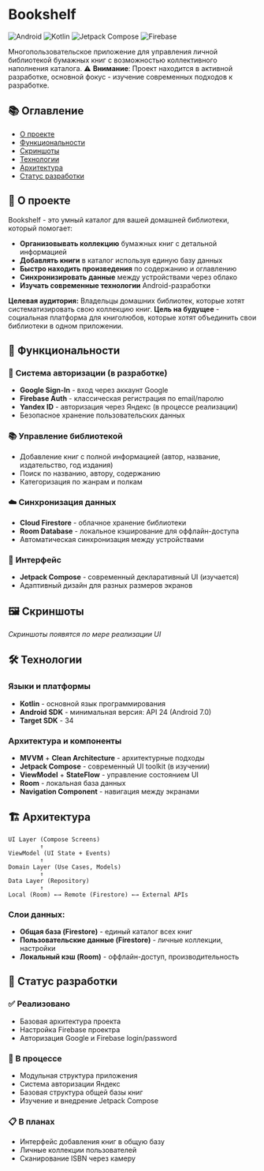 # Bookshelf

<img src="https://img.shields.io/badge/Android-3DDC84?style=for-the-badge&logo=android&logoColor=white" alt="Android"> <img src="https://img.shields.io/badge/Kotlin-7F52FF?style=for-the-badge&logo=kotlin&logoColor=white" alt="Kotlin"> <img src="https://img.shields.io/badge/Jetpack%20Compose-4285F4?style=for-the-badge&logo=jetpackcompose&logoColor=white" alt="Jetpack Compose"> <img src="https://img.shields.io/badge/Firebase-FFCA28?style=for-the-badge&logo=firebase&logoColor=black" alt="Firebase">

Многопользовательское приложение для управления личной библиотекой бумажных книг с возможностью коллективного наполнения каталога. 
⚠️ **Внимание**: Проект находится в активной разработке, основной фокус - изучение современных подходов к разработке.

## 📚 Оглавление

- [О проекте](#-о-проекте)
- [Функциональности](#-функциональности)
- [Скриншоты](#-скриншоты)
- [Технологии](#-технологии)
- [Архитектура](#-архитектура)
- [Статус разработки](#-статус-разработки)

## 📖 О проекте

Bookshelf - это умный каталог для вашей домашней библиотеки, который помогает:

*   **Организовывать коллекцию** бумажных книг с детальной информацией
*   **Добавлять книги** в каталог используя единую базу данных
*   **Быстро находить произведения** по содержанию и оглавлению
*   **Синхронизировать данные** между устройствами через облако
*   **Изучать современные технологии** Android-разработки

**Целевая аудитория:** Владельцы домашних библиотек, которые хотят систематизировать свою коллекцию книг.
**Цель на будущее** - социальная платформа для книголюбов, которые хотят объединить свои библиотеки в одном приложении.

## 🎯 Функциональности

### 🔐 **Система авторизации** (в разработке)
*   **Google Sign-In** - вход через аккаунт Google
*   **Firebase Auth** - классическая регистрация по email/паролю
*   **Yandex ID** - авторизация через Яндекс (в процессе реализации)
*   Безопасное хранение пользовательских данных

### 📚 **Управление библиотекой**
*   Добавление книг с полной информацией (автор, название, издательство, год издания)
*   Поиск по названию, автору, содержанию
*   Категоризация по жанрам и полкам

### ☁️ **Синхронизация данных**
*   **Cloud Firestore** - облачное хранение библиотеки
*   **Room Database** - локальное кэширование для оффлайн-доступа
*   Автоматическая синхронизация между устройствами

### 🎨 **Интерфейс**
*   **Jetpack Compose** - современный декларативный UI (изучается)
*   Адаптивный дизайн для разных размеров экранов

## 🖼️ Скриншоты

*Скриншоты появятся по мере реализации UI*

## 🛠 Технологии

### Языки и платформы
*   **Kotlin** - основной язык программирования
*   **Android SDK** - минимальная версия: API 24 (Android 7.0)
*   **Target SDK** - 34

### Архитектура и компоненты
*   **MVVM** + **Clean Architecture** - архитектурные подходы
*   **Jetpack Compose** - современный UI toolkit (в изучении)
*   **ViewModel** + **StateFlow** - управление состоянием UI
*   **Room** - локальная база данных
*   **Navigation Component** - навигация между экранами

## 🏗 Архитектура
```
UI Layer (Compose Screens)
         ↑
ViewModel (UI State + Events)
         ↑
Domain Layer (Use Cases, Models)
         ↑
Data Layer (Repository)
         ↑
Local (Room) ←→ Remote (Firestore) ←→ External APIs
```
### Слои данных:
*   **Общая база (Firestore)** - единый каталог всех книг
*   **Пользовательские данные (Firestore)** - личные коллекции, настройки
*   **Локальный кэш (Room)** - оффлайн-доступ, производительность

## 🚧 Статус разработки
### ✅ Реализовано
*   Базовая архитектура проекта
*   Настройка Firebase проектра
*   Авторизация Google и Firebase login/password

### 🔄 В процессе
*   Модульная структура приложения
*   Система авторизации Яндекс
*   Базовая структура общей базы книг
*   Изучение и внедрение Jetpack Compose

### 📋 В планах
*   Интерфейс добавления книг в общую базу
*   Личные коллекции пользователей
*   Сканирование ISBN через камеру
